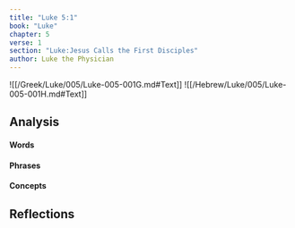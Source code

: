 ```yaml
---
title: "Luke 5:1"
book: "Luke"
chapter: 5
verse: 1
section: "Luke:Jesus Calls the First Disciples"
author: Luke the Physician
---
```

![[/Greek/Luke/005/Luke-005-001G.md#Text]]
![[/Hebrew/Luke/005/Luke-005-001H.md#Text]]

## Analysis

#### Words

#### Phrases

#### Concepts

## Reflections
